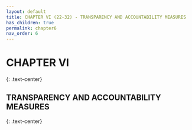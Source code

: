 ```yaml
---
layout: default
title: CHAPTER VI (22-32) - TRANSPARENCY AND ACCOUNTABILITY MEASURES
has_children: true
permalink: chapter6
nav_order: 6
---
```



# CHAPTER VI
{: .text-center}
## TRANSPARENCY AND ACCOUNTABILITY MEASURES
{: .text-center}


